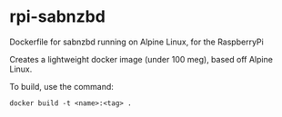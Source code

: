 # rpi-sabnzbd
Dockerfile for sabnzbd running on Alpine Linux, for the RaspberryPi  

Creates a lightweight docker image (under 100 meg), based off Alpine Linux.

To build, use the command:  
```docker
docker build -t <name>:<tag> .
```
